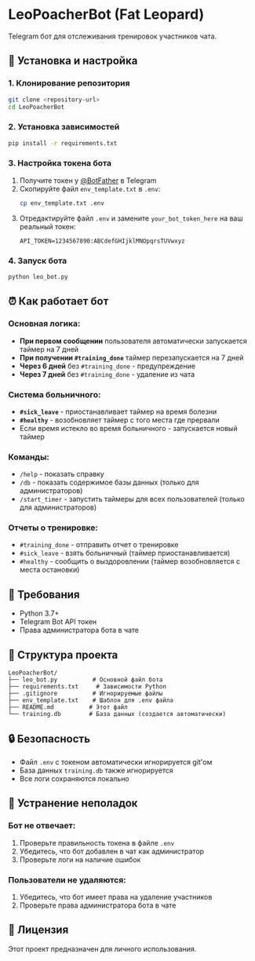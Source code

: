 # LeoPoacherBot (Fat Leopard)

Telegram бот для отслеживания тренировок участников чата.

## 🚀 Установка и настройка

### 1. Клонирование репозитория
```bash
git clone <repository-url>
cd LeoPoacherBot
```

### 2. Установка зависимостей
```bash
pip install -r requirements.txt
```

### 3. Настройка токена бота

1. Получите токен у [@BotFather](https://t.me/BotFather) в Telegram
2. Скопируйте файл `env_template.txt` в `.env`:
   ```bash
   cp env_template.txt .env
   ```
3. Отредактируйте файл `.env` и замените `your_bot_token_here` на ваш реальный токен:
   ```
   API_TOKEN=1234567890:ABCdefGHIjklMNOpqrsTUVwxyz
   ```

### 4. Запуск бота
```bash
python leo_bot.py
```

## ⏰ Как работает бот

### Основная логика:
- **При первом сообщении** пользователя автоматически запускается таймер на 7 дней
- **При получении `#training_done`** таймер перезапускается на 7 дней
- **Через 6 дней** без `#training_done` - предупреждение
- **Через 7 дней** без `#training_done` - удаление из чата

### Система больничного:
- **`#sick_leave`** - приостанавливает таймер на время болезни
- **`#healthy`** - возобновляет таймер с того места где прервали
- Если время истекло во время больничного - запускается новый таймер

### Команды:
- `/help` - показать справку
- `/db` - показать содержимое базы данных (только для администраторов)
- `/start_timer` - запустить таймеры для всех пользователей (только для администраторов)

### Отчеты о тренировке:
- `#training_done` - отправить отчет о тренировке
- `#sick_leave` - взять больничный (таймер приостанавливается)
- `#healthy` - сообщить о выздоровлении (таймер возобновляется с места остановки)

## 🔧 Требования

- Python 3.7+
- Telegram Bot API токен
- Права администратора бота в чате

## 📁 Структура проекта

```
LeoPoacherBot/
├── leo_bot.py          # Основной файл бота
├── requirements.txt     # Зависимости Python
├── .gitignore          # Игнорируемые файлы
├── env_template.txt    # Шаблон для .env файла
├── README.md          # Этот файл
└── training.db        # База данных (создается автоматически)
```

## 🔒 Безопасность

- Файл `.env` с токеном автоматически игнорируется git'ом
- База данных `training.db` также игнорируется
- Все логи сохраняются локально

## 🐛 Устранение неполадок

### Бот не отвечает:
1. Проверьте правильность токена в файле `.env`
2. Убедитесь, что бот добавлен в чат как администратор
3. Проверьте логи на наличие ошибок

### Пользователи не удаляются:
1. Убедитесь, что бот имеет права на удаление участников
2. Проверьте права администратора бота в чате

## 📝 Лицензия

Этот проект предназначен для личного использования. 